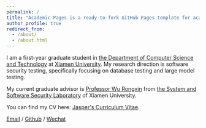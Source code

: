 ```yaml
---
permalink: /
title: "Academic Pages is a ready-to-fork GitHub Pages template for academic personal websites"
author_profile: true
redirect_from: 
  - /about/
  - /about.html
---
```

I am a first-year graduate student in [the Department of Computer Science and Technology](https://informatics.xmu.edu.cn/) at [Xiamen University](https://www.xmu.edu.cn/). My research direction is software security testing, specifically focusing on database testing and large model testing.

My current graduate advisor is [Professor Wu Rongxin](https://wurongxin1987.github.io/wurongxin.xmu.edu.cn/) from [the System and Software Security Laboratory](https://s-cube-xmu.github.io/zh/) of Xiamen University.

You can find my CV here: [Jasper's Curriculum Vitae](../assets/Curriculum_Vitae.pdf).


[Email](mailto:hongjintai@stu.xmu.edu.cn) / [Github](https://github.com/Jasper0209) / [Wechat](../images/wechat.jpg) 
